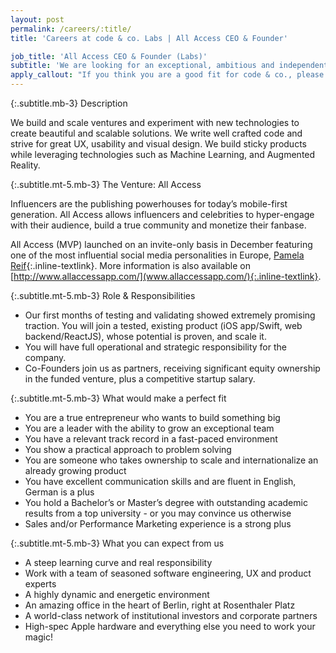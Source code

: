 ```yaml
---
layout: post
permalink: /careers/:title/
title: 'Careers at code & co. Labs | All Access CEO & Founder'

job_title: 'All Access CEO & Founder (Labs)'
subtitle: 'We are looking for an exceptional, ambitious and independent Co-Founder and CEO to lead and grow our venture All Access to a truly global, mobile-only brand.'
apply_callout: "If you think you are a good fit for code & co., please reach out with your LinkedIn profile, a cover letter, and an example of your work that you're proud of. We look forward to hearing from you!"
---
```


{:.subtitle.mb-3}
Description

We build and scale ventures and experiment with new technologies to create beautiful and scalable solutions. We write well crafted code and strive for great UX, usability and visual design. We build sticky products while leveraging technologies such as Machine Learning, and Augmented Reality.

{:.subtitle.mt-5.mb-3}
The Venture: All Access

Influencers are the publishing powerhouses for today’s mobile-first generation. All Access allows influencers and celebrities to hyper-engage with their audience, build a true community and monetize their fanbase.

All Access (MVP) launched on an invite-only basis in December featuring one of the most influential social media personalities in Europe, [Pamela Reif](https://www.instagram.com/pamela_rf/){:.inline-textlink}. More information is also available on [http://www.allaccessapp.com/](www.allaccessapp.com/){:.inline-textlink}.

{:.subtitle.mt-5.mb-3}
Role & Responsibilities

- Our first months of testing and validating showed extremely promising traction. You will join a tested, existing product (iOS app/Swift, web backend/ReactJS), whose potential is proven, and scale it.
- You will have full operational and strategic responsibility for the company.
- Co-Founders join us as partners, receiving significant equity ownership in the funded venture, plus a competitive startup salary.



{:.subtitle.mt-5.mb-3}
What would make a perfect fit

- You are a true entrepreneur who wants to build something big
- You are a leader with the ability to grow an exceptional team
- You have a relevant track record in a fast-paced environment
- You show a practical approach to problem solving
- You are someone who takes ownership to scale and internationalize an already growing product
- You have excellent communication skills and are fluent in English, German is a plus
- You hold a Bachelor’s or Master’s degree with outstanding academic results from a top university - or you may convince us otherwise
- Sales and/or Performance Marketing experience is a strong plus



{:.subtitle.mt-5.mb-3}
What you can expect from us

- A steep learning curve and real responsibility
- Work with a team of seasoned software engineering, UX and product experts
- A highly dynamic and energetic environment
- An amazing office in the heart of Berlin, right at Rosenthaler Platz
- A world-class network of institutional investors and corporate partners
- High-spec Apple hardware and everything else you need to work your magic!
